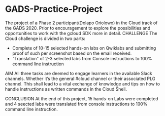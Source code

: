 # GADS-Practice-Project
The project of a Phase 2 participant(Dolapo Oriolowo) in the Cloud track of the GADS 2020. Prior to encouragement to explore the possibilities and opportunities to work with the gcloud SDK more in detail.
CHALLENGE
The Cloud challenge is divided in two parts:

- Complete of 10-15 selected hands-on labs on Qwiklabs and submitting proof of such per screenshot based on the email received.
- “Translation” of 2-3 selected labs from Console instructions to 100% command line instruction

AIM
All three tasks are deemed to engage learners in the available Slack channels. Whether it’s the general #cloud channel or their associated PLG channel. This shall lead to a vital exchange of knowledge and tips on how to handle instructions as written commands in the Cloud Shell.

CONCLUSION
At the end of this project, 15 hands-on Labs were completed and 4 seected labs were translated from console instructions to 100% command line instruction.
